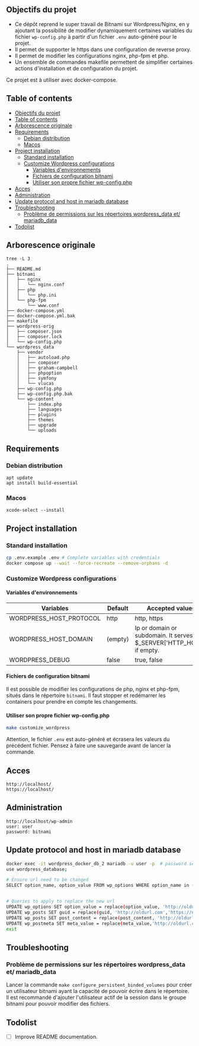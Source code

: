 ## Objectifs du projet

- Ce dépôt reprend le super travail de Bitnami sur Wordpress/Nginx, en y ajoutant la possibilité de modifier dynamiquement certaines variables du fichier `wp-config.php` à partir d'un fichier `.env` auto-généré pour le projet.
- Il permet de supporter le https dans une configuration de reverse proxy.
- Il permet de modifier les configurations nginx, php-fpm et php. 
- Un ensemble de commandes makefile permettent de simplifier certaines actions d'installation et de configuration du projet.

Ce projet est à utiliser avec docker-compose.

## Table of contents

- [Objectifs du projet](#objectifs-du-projet)
- [Table of contents](#table-of-contents)
- [Arborescence originale](#arborescence-originale)
- [Requirements](#requirements)
  - [Debian distribution](#debian-distribution)
  - [Macos](#macos)
- [Project installation](#project-installation)
  - [Standard installation](#standard-installation)
  - [Customize Wordpress configurations](#customize-wordpress-configurations)
    - [Variables d'environnements](#variables-denvironnements)
    - [Fichiers de configuration bitnami](#fichiers-de-configuration-bitnami)
    - [Utiliser son propre fichier wp-config.php](#utiliser-son-propre-fichier-wp-configphp)
- [Acces](#acces)
- [Administration](#administration)
- [Update protocol and host in mariadb database](#update-protocol-and-host-in-mariadb-database)
- [Troubleshooting](#troubleshooting)
  - [Problème de permissions sur les répertoires wordpress\_data et/ mariadb\_data](#problème-de-permissions-sur-les-répertoires-wordpress_data-et-mariadb_data)
- [Todolist](#todolist)


## Arborescence originale
```
tree -L 3
.
├── README.md
├── bitnami
│   ├── nginx
│   │   └── nginx.conf
│   ├── php
│   │   └── php.ini
│   └── php-fpm
│       └── www.conf
├── docker-compose.yml
├── docker-compose.yml.bak
├── makefile
├── wordpress-orig
│   ├── composer.json
│   ├── composer.lock
│   └── wp-config.php
└── wordpress_data
    ├── vendor
    │   ├── autoload.php
    │   ├── composer
    │   ├── graham-campbell
    │   ├── phpoption
    │   ├── symfony
    │   └── vlucas
    ├── wp-config.php
    ├── wp-config.php.bak
    └── wp-content
        ├── index.php
        ├── languages
        ├── plugins
        ├── themes
        ├── upgrade
        └── uploads
```

## Requirements


### Debian distribution

```
apt update
apt install build-essential
```

### Macos

```
xcode-select --install
```

## Project installation

### Standard installation

```sh
cp .env.example .env # Complete variables with credentials
docker compose up --wait --force-recreate --remove-orphans -d
```

### Customize Wordpress configurations

#### Variables d'environnements

| Variables    | Default | Accepted values |
| -------- | ------- | ------- |
| WORDPRESS_HOST_PROTOCOL | http | http, https |
| WORDPRESS_HOST_DOMAIN | (empty) | Ip or domain or subdomain. It serves $_SERVER['HTTP_HOST'] if empty. |
| WORDPRESS_DEBUG | false | true, false |


#### Fichiers de configuration bitnami

Il est possible de modifier les configurations de php, nginx et php-fpm, situés dans le répertoire `bitnami`. Il faut stopper et redémarrer les containers pour prendre en compte les changements.

#### Utiliser son propre fichier wp-config.php

```sh
make customize_wordpress
```

Attention, le fichier `.env` est auto-généré et écrasera les valeurs du précédent fichier. Pensez à faire une sauvegarde avant de lancer la commande.

## Acces

```
http://localhost/
https://localhost/
```

## Administration

```
http://localhost/wp-admin
user: user
password: bitnami
```

## Update protocol and host in mariadb database

```sh
docker exec -it wordpress_docker_db_2 mariadb -u user -p  # password set in .env file
use wordpress_database;

# Ensure url need to be changed
SELECT option_name, option_value FROM wp_options WHERE option_name in ('home', 'siteurl');


# Queries to apply to replace the new url
UPDATE wp_options SET option_value = replace(option_value, 'http://oldurl.com', 'https://newurl.com') WHERE option_name = 'home' OR option_name = 'siteurl';
UPDATE wp_posts SET guid = replace(guid, 'http://oldurl.com','https://newurl.com');
UPDATE wp_posts SET post_content = replace(post_content, 'http://oldurl.com', 'https://newurl.com'); 
UPDATE wp_postmeta SET meta_value = replace(meta_value,'http://oldurl.com','https://newurl.com');
exit
```

## Troubleshooting

### Problème de permissions sur les répertoires wordpress_data et/ mariadb_data

Lancer la commande `make configure_persistent_binded_volumes` pour créer un utilisateur bitnami ayant la capacité de pouvoir écrire dans le répertoire. Il est recommandé d'ajouter l'utilisateur actif de la session dans le groupe bitnami pour pouvoir modifier des fichiers.

## Todolist
- [ ] Improve README documentation.